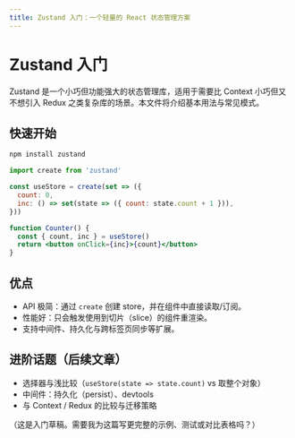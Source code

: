 ```yaml
---
title: Zustand 入门：一个轻量的 React 状态管理方案
---
```


# Zustand 入门

Zustand 是一个小巧但功能强大的状态管理库，适用于需要比 Context 小巧但又不想引入 Redux 之类复杂库的场景。本文件将介绍基本用法与常见模式。

## 快速开始

```bash
npm install zustand
```

```jsx
import create from 'zustand'

const useStore = create(set => ({
  count: 0,
  inc: () => set(state => ({ count: state.count + 1 })),
}))

function Counter() {
  const { count, inc } = useStore()
  return <button onClick={inc}>{count}</button>
}
```

## 优点

- API 极简：通过 `create` 创建 store，并在组件中直接读取/订阅。
- 性能好：只会触发使用到切片（slice）的组件重渲染。
- 支持中间件、持久化与跨标签页同步等扩展。

## 进阶话题（后续文章）

- 选择器与浅比较（`useStore(state => state.count)` vs 取整个对象）
- 中间件：持久化（persist）、devtools
- 与 Context / Redux 的比较与迁移策略

（这是入门草稿。需要我为这篇写更完整的示例、测试或对比表格吗？）